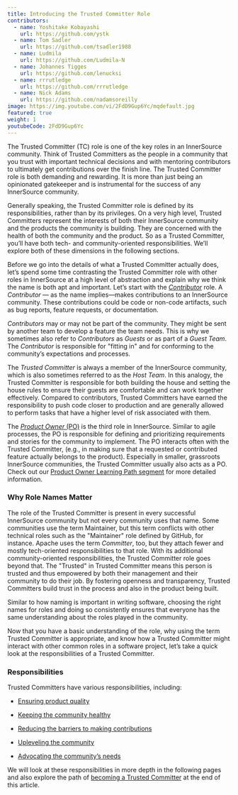 ```yaml
---
title: Introducing the Trusted Committer Role
contributors:
  - name: Yoshitake Kobayashi
    url: https://github.com/ystk
  - name: Tom Sadler
    url: https://github.com/tsadler1988
  - name: Ludmila
    url: https://github.com/Ludmila-N
  - name: Johannes Tigges
    url: https://github.com/lenucksi
  - name: rrrutledge
    url: https://github.com/rrrutledge
  - name: Nick Adams
    url: https://github.com/nadamsoreilly
image: https://img.youtube.com/vi/2FdD9Gup6Yc/mqdefault.jpg
featured: true
weight: 1
youtubeCode: 2FdD9Gup6Yc
---
```

<div class="paragraph pagenumrestart">
<p>The Trusted Committer (TC) role is one of the key roles in an
InnerSource community. Think of Trusted Committers as the people in a community that
you trust with important technical decisions and with mentoring
contributors to ultimately get contributions over the finish line.
The Trusted Committer role is both demanding and rewarding. It is
more than just being an opinionated gatekeeper and is instrumental for
the success of any InnerSource community.</p>
</div>
<div class="paragraph">
<p>Generally speaking, the Trusted Committer role is defined by its responsibilities,
rather than by its privileges. On a very high level, Trusted Committers represent the
interests of both their InnerSource community and the products the
community is building. They are concerned with the health of both the
community and the product. So as a Trusted Committer, you’ll have both
tech- and community-oriented responsibilities. We’ll explore both of these
dimensions in the following sections.</p>
</div>
<div class="paragraph">
<p>Before we go into the details of what a Trusted Committer actually does, let’s spend
some time contrasting the Trusted Committer role with other roles in InnerSource at a
high level of abstraction and explain why we think the name is both apt
and important. Let’s start with the <a href="https://innersourcecommons.org/learn/learning-path/contributor"><em>Contributor</em></a> role. A
<em>Contributor</em> — as the name implies—makes contributions to an InnerSource
community. These contributions could be code or non-code artifacts, such
as bug reports, feature requests, or documentation.</p>
</div>
<div class="paragraph">
<p><em>Contributors</em> may or may not be part of the community. They might
be sent by another team to develop a feature the team needs. This
is why we sometimes also refer to <em>Contributors</em> as <em>Guests</em> or as
part of a <em>Guest Team</em>. The <em>Contributor</em> is responsible for "fitting
in" and for conforming to the community’s expectations and processes.</p>
</div>
<div class="paragraph">
<p>The <em>Trusted Committer</em> is always a member of the InnerSource community,
which is also sometimes referred to as the <em>Host Team</em>. In this analogy,
the Trusted Committer is responsible for both building the house and setting the house
rules to ensure their guests are comfortable and can work together
effectively. Compared to contributors, Trusted Committers have earned the
responsibility to push code closer to production and are generally
allowed to perform tasks that have a higher level of risk associated
with them.</p>
</div>
<div class="paragraph">
<p>The <a href="https://innersourcecommons.org/learn/learning-path/product-owner"><em>Product Owner</em> (PO)</a> is the third role in InnerSource. Similar to
agile processes, the PO is responsible for defining and prioritizing
requirements and stories for the community to implement. The PO
interacts often with the Trusted Committer, (e.g., in making sure that a requested or
contributed feature actually belongs to the product). Especially in
smaller, grassroots InnerSource communities, the Trusted Committer usually also
acts as a PO. Check out our <a href="https://innersourcecommons.org/learn/learning-path/product-owner">Product Owner Learning Path segment</a>
for more detailed information.</p>
</div>
<div class="sect2">
<h3 id="_why_role_names_matter">Why Role Names Matter</h3>
<div class="paragraph">
<p>The role of the Trusted Committer is present in every successful InnerSource community
but not every community uses that name. Some communities use the term
Maintainer, but this term conflicts with other technical roles such as the
"Maintainer" role defined by GitHub, for instance. Apache uses the term
<em>Committer</em>, too, but they attach fewer and mostly tech-oriented
responsibilities to that role. With its additional community-oriented responsibilities,
the Trusted Committer role goes beyond that. The "Trusted" in Trusted Committer
means this person is trusted and thus empowered by both their
management and their community to do their job. By fostering openness
and transparency, Trusted Committers build trust in the process and also in the product
being built.</p>
</div>
<div class="paragraph">
<p>Similar to how naming is important in writing software, choosing the right names for roles and
doing so consistently ensures that everyone has the same understanding about the roles played in the community.</p>
</div>
<div class="paragraph">
<p>Now that you have a basic understanding of the role, why using the
term Trusted Committer is appropriate, and know how a Trusted Committer
might interact with other common roles in a software project, let&#8217;s take
a quick look at the responsibilities of a Trusted Committer.</p>
</div>
</div>
<div class="sect2">
<h3 id="_responsibilities">Responsibilities</h3>
<div class="paragraph">
<p>Trusted Committers have various responsibilities, including:</p>
</div>
<div class="ulist">
<ul>
<li>
<p><a href="https://innersourcecommons.org/learn/learning-path/trusted-committer/02/">Ensuring product quality</a></p>
</li>
<li>
<p><a href="https://innersourcecommons.org/learn/learning-path/trusted-committer/03/">Keeping the community healthy</a></p>
</li>
<li>
<p><a href="https://innersourcecommons.org/learn/learning-path/trusted-committer/05/">Reducing the barriers to making contributions</a></p>
</li>
<li>
<p><a href="https://innersourcecommons.org/learn/learning-path/trusted-committer/04/">Upleveling the community</a></p>
</li>
<li>
<p><a href="https://innersourcecommons.org/learn/learning-path/trusted-committer/06/">Advocating the community&#8217;s needs</a></p>
</li>
</ul>
</div>
<div class="paragraph">
<p>We will look at these responsibilities in more depth in the following pages and also explore the path of <a href="https://innersourcecommons.org/learn/learning-path/trusted-committer/07/">becoming a Trusted Committer</a> at the end of this article.</p>
</div>
</div>
<!--- This file autogenerated from https://github.com/InnerSourceCommons/InnerSourceLearningPath/blob/master/scripts -->
